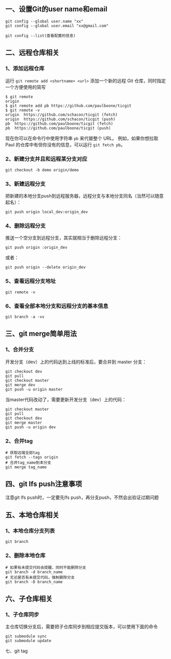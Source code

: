 ## 一、设置Git的user name和email
```
git config --global user.name "xx"      
git config --global user.email "xx@gmail.com"   

git config --list(查看配置的信息)
```

## 二、远程仓库相关

### 1、添加远程仓库

运行 `git remote add <shortname> <url>` 添加一个新的远程 Git 仓库，同时指定一个方便使用的简写

```
$ git remote
origin
$ git remote add pb https://github.com/paulboone/ticgit
$ git remote -v
origin	https://github.com/schacon/ticgit (fetch)
origin	https://github.com/schacon/ticgit (push)
pb	https://github.com/paulboone/ticgit (fetch)
pb	https://github.com/paulboone/ticgit (push)
```

现在你可以在命令行中使用字符串 `pb` 来代替整个 URL。 例如，如果你想拉取 Paul 的仓库中有但你没有的信息，可以运行 `git fetch pb`。

### 2、新建分支并且和远程某分支对应

```
git checkout -b demo origin/demo
```

### 3、新建远程分支
把新建的本地分支push到远程服务器，远程分支与本地分支同名（当然可以随意起名）：
```
git push origin local_dev:origin_dev
```

### 4、删除远程分支
推送一个空分支到远程分支，其实就相当于删除远程分支：
```
git push origin :origin_dev
```
或者：
```
git push origin --delete origin_dev
```

### 5、查看远程分支地址

```
git remote -v
```

### 6、查看全部本地分支和远程分支的基本信息

```
git branch -a -vv
```

## 三、git merge简单用法
### 1、合并分支

开发分支（dev）上的代码达到上线的标准后，要合并到 master 分支：

```
git checkout dev
git pull
git checkout master
git merge dev
git push -u origin master
```
当master代码改动了，需要更新开发分支（dev）上的代码：
```
git checkout master 
git pull 
git checkout dev
git merge master 
git push -u origin dev
```

### 2、合并tag

```shell
# 获取远端全部tag
git fetch --tags origin
# 合并tag_name到本分支
git merge tag_name
```

## 四、git lfs push注意事项

注意git lfs push时，一定要先lfs push，再分支push，不然会出验证过期问题

## 五、本地仓库相关

### 1、本地仓库分支列表

```shell
git branch
```

### 2、删除本地仓库

```shell
# 如果有未提交代码会提醒，同时不能删除分支
git branch -d branch_name
# 无论是否有未提交代码，强制删除分支
git branch -D branch_name
```

## 六、子仓库相关

### 1、子仓库同步

主仓库切换分支后，需要把子仓库同步到相应提交版本，可以使用下面的命令

```shell
git submodule sync
git submodule update 
```

七、git tag 

